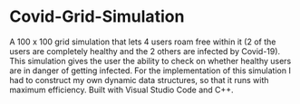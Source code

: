# Covid-Grid-Simulation
A 100 x 100 grid simulation that lets 4 users roam free within it (2 of the users are completely healthy and the 2 others are infected by Covid-19). This simulation gives the user the ability to check on whether healthy users are in danger of getting infected. For the implementation of this simulation I had to construct my own dynamic data structures, so that it runs with maximum efficiency. Built with Visual Studio Code and C++.
